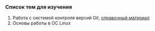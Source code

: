 ### Список тем для изучения
1. Работа с системой контроля версий Git, [справочный материал](https://git-scm.com/book/ru/v2) 
3. Основы работы в ОС Linux